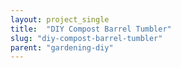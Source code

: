 ```yaml
---
layout: project_single
title:  "DIY Compost Barrel Tumbler"
slug: "diy-compost-barrel-tumbler"
parent: "gardening-diy"
---
```

 